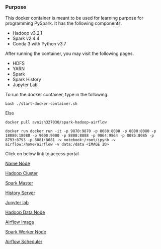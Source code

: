 
### Purpose
This docker container is meant to be used for learning purpose for programming PySpark. It has the following components.

* Hadoop v3.2.1
* Spark v2.4.4
* Conda 3 with Python v3.7

After running the container, you may visit the following pages.

* HDFS
* YARN
* Spark
* Spark History
* Jupyter Lab

To run the docker container, type in the following.
```
bash ./start-docker-container.sh
```

Else

```
docker pull avnish327030/spark-hadoop-airflow
```

```
docker run docker run -it -p 9870:9870 -p 8088:8088 -p 8080:8080 -p 18080:18080 -p 9000:9000 -p 8888:8888 -p 9864:9864 -p 8085:8085 -p 8793:8793 -p 8081:8081 -v notebook:/root/ipynb -v airflow:/home/airflow -v data:/data <IMAGE ID>
```

Click on below link to access portal

[Name Node](http://localhost:9870/)

[Hadoop Cluster](http://localhost:8088)

[Spark Master](http://localhost:8080)

[History Server](http://localhost:18080)

[Jupyter lab](http://localhost:8888)

[Hadoop Data Node](http://localhost:9864)

[Airflow Image](http://localhost:8085)

[Spark Worker Node](http://localhost:8081)

[Airflow Scheduler](http://localhost:8793)

